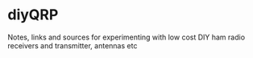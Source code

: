 # diyQRP
Notes, links and sources for experimenting with low cost DIY ham radio receivers and transmitter, antennas etc

